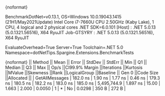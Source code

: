 {noformat}

BenchmarkDotNet=v0.13.1, OS=Windows 10.0.19043.1415 (21H1/May2021Update)
Intel Core i7-7660U CPU 2.50GHz (Kaby Lake), 1 CPU, 4 logical and 2 physical cores
.NET SDK=6.0.101
  [Host]     : .NET 5.0.13 (5.0.1321.56516), X64 RyuJIT
  Job-GTSYRY : .NET 5.0.13 (5.0.1321.56516), X64 RyuJIT

EvaluateOverhead=True  Server=True  Toolchain=.NET 5.0  
Namespace=dotNetTips.Spargine.Extensions.BenchmarkTests  

{noformat}
||        Method ||    Mean ||  Error || StdDev || StdErr ||     Min ||      Q1 ||  Median ||      Q3 ||     Max ||       Op/s ||CI99.9% Margin ||Iterations ||Kurtosis ||MValue ||Skewness ||Rank ||LogicalGroup ||Baseline || Gen 0 ||Code Size ||Allocated ||
| GetAllMessages | 182.0 ns | 1.90 ns | 1.77 ns | 0.46 ns | 179.3 ns | 180.5 ns | 182.2 ns | 183.0 ns | 185.0 ns | 5,495,744.9 |       1.897 ns |      15.00 |    1.663 |  2.000 |   0.0050 |    1 |            * |       No | 0.0298 |     350 B |     272 B |
